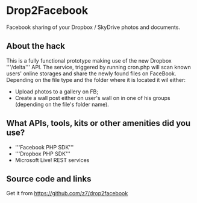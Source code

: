 Drop2Facebook
=============

Facebook sharing of your Dropbox / SkyDrive photos and documents.

About the hack
--------------

This is a fully functional prototype making use of the new Dropbox '''/delta''' API.
The service, triggered by running cron.php will scan known users' online storages and share the newly found files on FaceBook.
Depending on the file type and the folder where it is located it wil either:

* Upload photos to a gallery on FB;
* Create a wall post either on user's wall on in one of his groups (depending on the file's folder name).

What APIs, tools, kits or other amenities did you use?
------------------------------------------------------

* '''Facebook PHP SDK'''
* '''Dropbox PHP SDK'''
* Microsoft Live! REST services

Source code and links
---------------------

Get it from https://github.com/z7/drop2facebook
